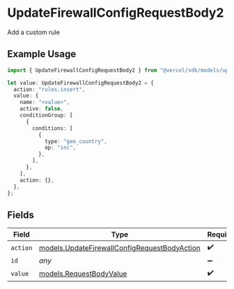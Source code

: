# UpdateFirewallConfigRequestBody2

Add a custom rule

## Example Usage

```typescript
import { UpdateFirewallConfigRequestBody2 } from "@vercel/sdk/models/updatefirewallconfigop.js";

let value: UpdateFirewallConfigRequestBody2 = {
  action: "rules.insert",
  value: {
    name: "<value>",
    active: false,
    conditionGroup: [
      {
        conditions: [
          {
            type: "geo_country",
            op: "inc",
          },
        ],
      },
    ],
    action: {},
  },
};
```

## Fields

| Field                                                                                              | Type                                                                                               | Required                                                                                           | Description                                                                                        |
| -------------------------------------------------------------------------------------------------- | -------------------------------------------------------------------------------------------------- | -------------------------------------------------------------------------------------------------- | -------------------------------------------------------------------------------------------------- |
| `action`                                                                                           | [models.UpdateFirewallConfigRequestBodyAction](../models/updatefirewallconfigrequestbodyaction.md) | :heavy_check_mark:                                                                                 | N/A                                                                                                |
| `id`                                                                                               | *any*                                                                                              | :heavy_minus_sign:                                                                                 | N/A                                                                                                |
| `value`                                                                                            | [models.RequestBodyValue](../models/requestbodyvalue.md)                                           | :heavy_check_mark:                                                                                 | N/A                                                                                                |